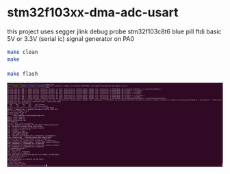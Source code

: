# stm32f103xx-dma-adc-usart

this project uses segger jlink debug probe
stm32f103c8t6 blue pill
ftdi basic 5V or 3.3V (serial ic)
signal generator on PA0

``` bash
make clean
make

make flash
```
![alt text](screenshot.png "Screenshot 1")